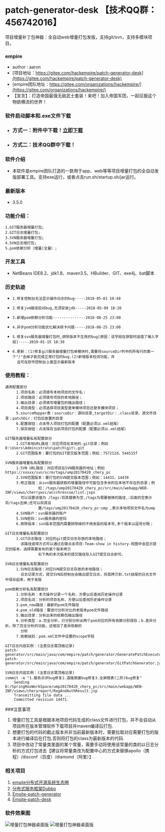 #  **patch-generator-desk** 【技术QQ群：456742016】

项目增量补丁包神器：全自动web增量打包发版，支持git/svn，支持多模块项目。

### empire

- author : aaron
- [项目地址：https://gitee.com/hackempire/patch-generator-desk](https://gitee.com/hackempire/patch-generator-desk)
- [empire团队地址：https://gitee.com/organizations/hackempire/](https://gitee.com/organizations/hackempire/)
- 【宣言】：打造帝国最强无敌武士套装！来吧！加入帝国军团，一起征服这个物欲横流的世界！ 

### 软件启动脚本和.exe文件下载

- ###          方式一：附件中下载！[立即下载](https://gitee.com/hackempire/patch-generator-desk/attach_files)
- ###          方式二：技术QQ群中下载！
### 软件介绍

- 	本软件是empire团队打造的一款用于app、web等等项目增量打包的全自动发版部署工具。支持exe运行，或者点击run.sh/startup.sh/jar运行。

### 最新版本

- 	3.5.0

### 功能介绍：

	1.GIT服务器增量打包;
	2.GIT日志增量打包;
	3.SVN服务器增量打包;
	4.SVN日志增打包;
	5.pom依赖分析（增量|全量）;

### 开发工具
- 	NetBeans IDE8.2、jdk1.8、maven3.5、HBuilder、GIT、exe4j、bat脚本

### 历史轨迹
-     1.修复控制台无法显示操作日志的bug-----2018-05-01 18:48
-     2.修复jvm路径启动bug,无须安装jdk-----2018-05-09 18:20 
-     3.新增pom依赖分析功能---------------2018-08-25 23:00
-     4.异步pom分析功能优化解决顿卡问题-----2018-08-25 23:00
-     5.修复svn服务器增量打包时,排除版本不生效的bug[原因：该字段在获取时选错了输入字段]-----2019-01-15 18:30
-     6.更新：(1)修复git服务器增量打包单模块时,需要将sourceDir列中的所有行的第一个"/"去掉才能完成正常打包的bug.(2)新增版本检测功能，并 
        且可在软件控制台上面显示最新版本


### 使用教程：

	通用配置部分
		 1.项目名称：必须填写本地项目的文件名；
		 2.项目路径：必须填写项目的本地路径；
		 3.输出目录：必须填写增量包的输出路径；
		 4.项目类型：必须选择项目类型是单模块项目还是多模块项目；
		 5.sourceMapper表：sourceDir：源码目录,targetDir：.class目录、源文件目录；patchDir：打包后放置的目录
		 6.配置按钮：点击导入项目打包的配置（配置必须以.xml结尾）
		 7.保存按钮：点击保存当前项目打包的配置（配置必须以.xml结尾）

	GIT服务器增量私有配置部分
		 1.GIT本地URL路径：对应项目在本地的.git目录；例如D:\Users\Administrato\patch\git\.git
		 2.GIT范围版本：要打包的GIT提交版本范围；例如：757212d，544515f

	SVN服务器增量私有配置部分
		 1.SVN URL路径：对应项目在SVN服务器的地址；例如https://xxxxx/svn/scrm/tags/ump20170420_chery_pc
		 2.SVN范围版本：要打包的SVN提交版本范围；例如：14431，14439
		 3.修正路径：从svn服务器获取的增量路径中可能包含多余的在本地不存在的目录；例
                   如：/tags/ump20170420_chery_pc/src/main/webapp/WEB-INF/views/cherrywcc/wccchrescue/list.jspx
		   可以设置该值为 /tags:将其替换为空,/tags为需要替换的路径,:后面的空表示将/tags去掉;还可以将其设
                   置/tags/ump20170420_chery_pc:ump ,表示本地项目文件名为ump
		 4.SVN账户：svn服务器的账户
		 5.SVN密码：svn服务器的密码
		 6.排除版本：svn版本范围内需要排除掉的不用发版的版本号,多个版本以逗号分隔；

	GIT日志增量私有配置部分
		 1.GIT日志路径：对应的git提交日志存放的本地路径；
		   该路径或得方式可以通过右键点击项目-Team-show in history-视图中会显示提交的版本，选择需要发布的某个版本拷贝
                   右下角的本次版本的提交路径存入GIT提交日志即可。
 
	SVN日志增量私有配置部分	  
		 1.SVN日志路径：对应SVN提交日志存放的本地路径；
		   日志记录方式，提交SVN后控制台会输出提交日志，将其拷贝到.txt结尾的日志文件中保存起来，用于发版
		   
	pom依赖分析私有配置部分
		 1.分析名称：本次操作记录一个名称，方便以后查阅历史操作记录
		 2.项目名词：分析的项目名称，方便以后查阅历史操作记录
		 3.pom_new路径：最新的pom文件路径
		 4.pom_old路径：要进行分析对比的老版本pom文件路径
		 5.输出目录：分析出来的依赖包输出路径
		 6.分析类型：a.完全分析，只分别分析出两个pom对应的所有依赖分别保存；b.差异分析，除了完全分析的功能，还增加了差异依赖的            
		   分析
		 7.依赖级别：pom.xml文件中设置的scope字段

```
GIT日志内容实例：(注意日志需顶格记录)
patch-generator/src/main/java/com/empire/patch/generator/GeneratePatchExecutor.java
patch-generator/src/main/java/com/empire/patch/generator/GitPatchGenerator.java
```
```
SVN日志内容实例：(注意日志需顶格记录)
commit -m "1.服务点评bug修复2.道路救援bug修复3.全屏报表(二阶)bug修复"      
    Sending        D:/SpringRooWorkSpace/ump20170420_chery_pc/src/main/webapp/WEB-INF/views/cheryreport/RegAndAuthResult.jsp
    Transmitting file data ...
    Committed revision 14471.
```
###注意事项
1. 增量打包工具是根据本地项目代码生成的class文件进行打包，并不会自动从项目所在版本管理软件下载项目并maven编译后打包.
1. 想要打包的代码的截止版本并非当前最新版本时，需要拉取对应需要打包的版本进行编译后在打包.否则将打包的class为最新版本的代码.
1. 项目中改动了常量类里面的某个常量，需要手动将使用该常量的类的以日志分析的方式打包进去【建议将常量类改为配置中心的方式来替换apollo（携程）/disconf（百度）/diamond（阿里）】.

### **相关项目** 

1.  [emsite分布式开源系统生态圈](https://gitee.com/hackempire/emsite-parent)
1.  [分布式服务框架Dubbo](https://github.com/apache/incubator-dubbo)
1.  [Emsite-patch-generator](https://gitee.com/hackempire/patch-generator-parent)
1.  [Emsite-patch-desk](https://gitee.com/hackempire/patch-generator-desk)
### **软件效果图** 
![增量打包神器桌面版](https://gitee.com/uploads/images/2018/0501/203654_cbe498db_302505.png "_BJ8NS6R@(3MWDPSPJ6MQ5U.png")
![增量打包神器桌面版](https://images.gitee.com/uploads/images/2018/0828/223405_c0b5c70b_302505.png "`L9OTSH%XJ4@JSSJYX[Z`DY.png")